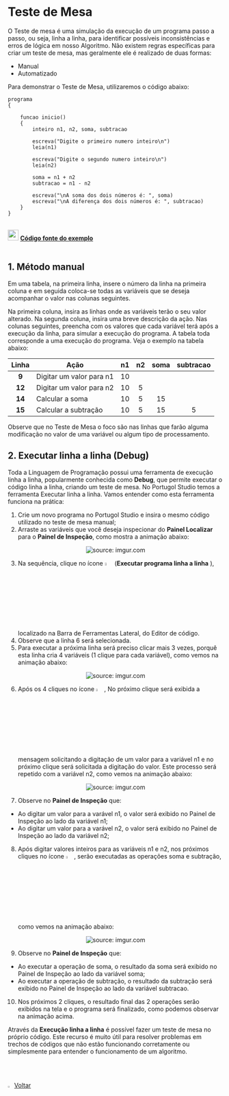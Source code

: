<h1>Teste de Mesa</h1>

O Teste de mesa é uma simulação da execução de um programa passo a passo, ou seja, linha a linha, para identificar possíveis inconsistências e erros de lógica em nosso Algoritmo. Não existem regras específicas para criar um teste de mesa, mas geralmente ele é realizado de duas formas: 

- Manual
- Automatizado

Para demonstrar o Teste de Mesa, utilizaremos o código abaixo:

```pseudocode
programa
{
	
	funcao inicio()
	{
		inteiro n1, n2, soma, subtracao
		
		escreva("Digite o primeiro numero inteiro\n")
		leia(n1)

		escreva("Digite o segundo numero inteiro\n")
		leia(n2)
		
		soma = n1 + n2
		subtracao = n1 - n2
		
		escreva("\nA soma dos dois números é: ", soma)
		escreva("\nA diferença dos dois números é: ", subtracao)
	}
}
```

<br />

<div align="left"><img src="https://i.imgur.com/bQGvf3h.png" title="source: imgur.com" width="25px"/> <a href="https://github.com/rafaelq80/exemplos_logica/blob/main/debug/soma_subtracao.por" target="_blank"><b>Código fonte do exemplo</b></a></div>

<br />

<h2>1. Método manual</h2>

Em uma tabela, na primeira linha, insere o número da linha na primeira coluna e em seguida coloca-se todas as variáveis que se deseja acompanhar o valor nas colunas seguintes. 

Na primeira coluna, insira as linhas onde as variáveis terão o seu valor alterado. Na segunda coluna, insira uma breve descrição da ação. Nas colunas seguintes, preencha com os valores que cada variável terá após a execução da linha, para simular a execução do programa. A tabela toda corresponde a uma execução do programa. Veja o exemplo na tabela abaixo:

| Linha  | Ação                     |  n1  |  n2  | soma | subtracao |
| :----: | ------------------------ | :--: | :--: | :--: | :-------: |
| **9**  | Digitar um valor para n1 |  10  |      |      |           |
| **12** | Digitar um valor para n2 |  10  |  5   |      |           |
| **14** | Calcular a soma          |  10  |  5   |  15  |           |
| **15** | Calcular a subtração     |  10  |  5   |  15  |     5     |

Observe que no Teste de Mesa o foco são nas linhas que farão alguma modificação no valor de uma variável ou algum tipo de processamento.

<h2>2. Executar linha a linha (Debug)</h2>

Toda a Linguagem de Programação possui uma ferramenta de execução linha a linha, popularmente conhecida como **Debug**, que permite executar o código linha a linha, criando um teste de mesa. No Portugol Studio temos a ferramenta Executar linha a linha. Vamos entender como esta ferramenta funciona na prática:

1. Crie um novo programa no Portugol Studio e insira o mesmo código utilizado no teste de mesa manual;
2. Arraste as variáveis que você deseja inspecionar do **Painel Localizar** para o **Painel de Inspeção**, como mostra a animação abaixo:

<div align="center"><img src="https://i.imgur.com/Yx5H8J1.gif" title="source: imgur.com" /></div>

3. Na sequência, clique no ícone <img src="https://i.imgur.com/ctpBtFf.png" title="source: imgur.com" width="4%"/> (**Executar programa linha a linha** ), localizado na Barra de Ferramentas Lateral, do Editor de código.
4. Observe que a linha 6 será selecionada. 
5. Para executar a próxima linha será preciso clicar mais 3 vezes, porquê esta linha cria 4 variáveis (1 clique para cada variável), como vemos na animação abaixo:

<div align="center"><img src="https://i.imgur.com/Z8jZgGl.gif" title="source: imgur.com" /></div>

6. Após os 4 cliques no ícone <img src="https://i.imgur.com/ctpBtFf.png" title="source: imgur.com" width="4%"/>, No próximo clique será exibida a mensagem solicitando a digitação de um valor para a variável n1 e no próximo clique será solicitada a digitação do valor. Este processo será repetido com a variável n2, como vemos na animação abaixo:

<div align="center"><img src="https://i.imgur.com/m0bbTWE.gif" title="source: imgur.com" /></div>

7. Observe no **Painel de Inspeção** que:

- Ao digitar um valor para a varável n1, o valor será exibido no Painel de Inspeção ao lado da variável n1;
- Ao digitar um valor para a varável n2, o valor será exibido no Painel de Inspeção ao lado da variável n2;

8. Após digitar valores inteiros para as variáveis n1 e n2, nos próximos cliques no ícone <img src="https://i.imgur.com/ctpBtFf.png" title="source: imgur.com" width="4%"/>, serão executadas as operações soma e subtração, como vemos na animação abaixo:

<div align="center"><img src="https://i.imgur.com/yqH2NHt.gif" title="source: imgur.com" /></div>

9. Observe no **Painel de Inspeção** que:

- Ao executar a operação de soma, o resultado da soma será exibido no Painel de Inspeção ao lado da variável soma;
- Ao executar a operação de subtração, o resultado da subtração será exibido no Painel de Inspeção ao lado da variável subtracao.

10. Nos próximos 2 cliques, o resultado final das 2 operações serão exibidos na tela e o programa será finalizado, como podemos observar na animação acima.

Através da **Execução linha a linha** é possível fazer um teste de mesa no próprio código. Este recurso é muito útil para resolver problemas em trechos de códigos que não estão funcionando corretamente ou simplesmente para entender o funcionamento de um algoritmo.

<br /><br />

<div align="left"><a href="README.md"><img src="https://i.imgur.com/XMgF3gl.png" title="source: imgur.com" width="3%"/>Voltar</a></div>
